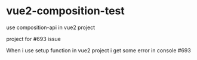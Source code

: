 # vue2-composition-test
use composition-api in vue2 project

project for #693 issue

When i use setup function in vue2 project i get some error in console #693
